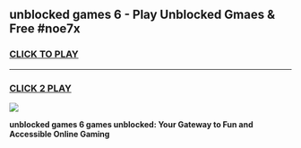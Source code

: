 
## unblocked games 6 - Play Unblocked Gmaes & Free #noe7x
<h3>
<a href="https://premium.freeplayer.one?title=unblocked_games_6&ref=03M">CLICK TO PLAY</a></h3>
<hr>

<h3>
<a href="https://premium.freeplayer.one?title=unblocked_games_6&ref=03M">CLICK 2 PLAY</a>
  
</h3>

<a href="https://premium.freeplayer.one?title=unblocked_games_6&ref=03M"><img src="https://clearcache.store/games.png"></a>


**unblocked games 6 games unblocked: Your Gateway to Fun and Accessible Online Gaming**
